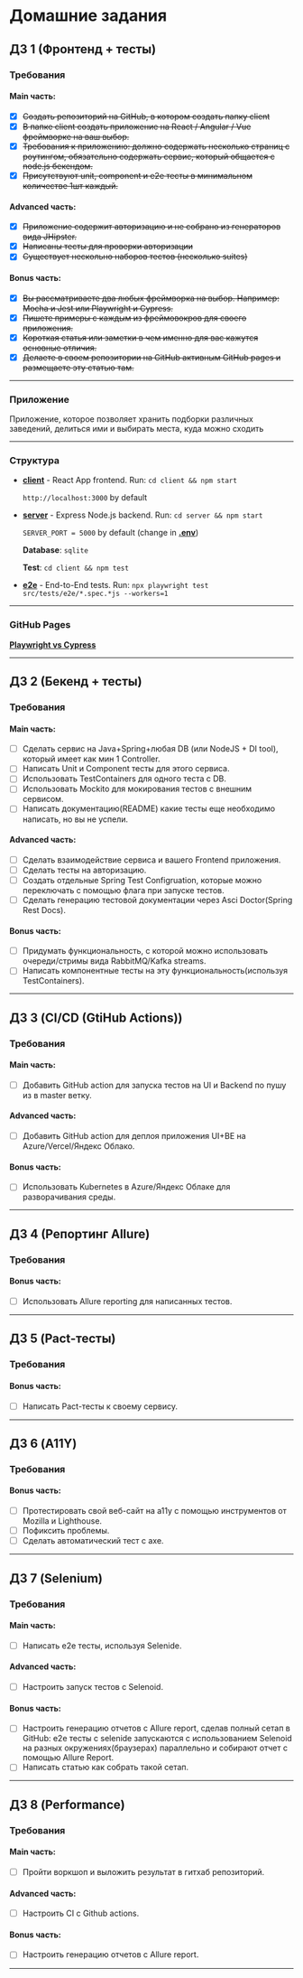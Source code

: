 # Домашние задания

## ДЗ 1 (Фронтенд + тесты)

### Требования

#### Main часть:

- [x] ~~Создать репозиторий на GitHub, в котором создать папку client~~
- [x] ~~В папке client создать приложение на React / Angular / Vue фреймворке на ваш выбор.~~
- [x] ~~Требования к приложению: должно содержать несколько страниц с роутингом, обязательно содержать сервис, который общается с node.js бекендом.~~
- [x] ~~Присутствуют unit, component и e2e тесты в минимальном количестве 1шт каждый.~~

#### Advanced часть:

- [x] ~~Приложение содержит авторизацию и не собрано из генераторов вида JHipster.~~
- [x] ~~Написаны тесты для проверки авторизации~~
- [x] ~~Существует нескольно наборов тестов (несколько suites)~~

#### Bonus часть:

- [x] ~~Вы рассматриваете два любых фреймворка на выбор. Например: Mocha и Jest или Playwright и Cypress.~~
- [x] ~~Пишете примеры с каждым из фреймовокров для своего приложения.~~
- [x] ~~Короткая статья или заметки в чем именно для вас кажутся основные отличия.~~
- [x] ~~Делаете в своем репозитории на GitHub активным GitHub pages и размещаете эту статью там.~~

---

### Приложение

Приложение, которое позволяет хранить подборки различных заведений, делиться ими и выбирать места, куда можно сходить

---

### Структура

- [**client**](client) - React App frontend. Run: `cd client && npm start`

  `http://localhost:3000` by default
- [**server**](server) - Express Node.js backend. Run: `cd server && npm start`

  `SERVER_PORT = 5000` by default (change in [**.env**](server/.env))

  **Database**: `sqlite`

  **Test**: `cd client && npm test`

- [**e2e**](client/src/tests/e2e) - End-to-End tests. Run: `npx playwright test src/tests/e2e/*.spec.*js --workers=1`

---

### GitHub Pages

[**Playwright vs Cypress**](https://konstantin343.github.io/software-testing-itmo/)

---

## ДЗ 2 (Бекенд + тесты)

### Требования

#### Main часть: 

- [ ] Сделать сервис на Java+Spring+любая DB (или NodeJS + DI tool), который имеет как мин 1 Controller.
- [ ] Написать Unit и Component тесты для этого сервиса. 
- [ ] Использовать TestContainers для одного теста с DB. 
- [ ] Использовать Mockito для мокирования тестов с внешним сервисом. 
- [ ] Написать документацию(README) какие тесты еще необходимо написать, но вы не успели.

#### Advanced часть: 

- [ ] Сделать взаимодействие сервиса и вашего Frontend приложения.
- [ ] Сделать тесты на авторизацию. 
- [ ] Создать отдельные Spring Test Configruation, которые можно переключать с помощью флага при запуске тестов. 
- [ ] Сделать генерацию тестовой документации через Asci Doctor(Spring Rest Docs).

#### Bonus часть:

- [ ] Придумать функциональность, с которой можно использовать очереди/стримы вида RabbitMQ/Kafka streams. 
- [ ] Написать компонентные тесты на эту функциональность(используя TestContainers).

---

## ДЗ 3 (CI/CD (GtiHub Actions))

### Требования

#### Main часть:

- [ ] Добавить GitHub action для запуска тестов на UI и Backend по пушу из в master ветку.

#### Advanced часть:

- [ ] Добавить GitHub action для деплоя приложения UI+BE на Azure/Vercel/Яндекс Облако.

#### Bonus часть:

- [ ] Использовать Kubernetes в Azure/Яндекс Облаке для разворачивания среды.

---

## ДЗ 4 (Репортинг Allure)

### Требования

#### Bonus часть:

- [ ] Использовать Allure reporting для написанных тестов.

---

## ДЗ 5 (Pact-тесты)

### Требования

#### Bonus часть:

- [ ] Написать Pact-тесты к своему сервису.

---

## ДЗ 6 (A11Y)

### Требования

#### Bonus часть:

- [ ] Протестировать свой веб-сайт на а11y с помощью инструментов от Mozilla и Lighthouse. 
- [ ] Пофиксить проблемы.
- [ ] Сделать автоматический тест с axe.

---

## ДЗ 7 (Selenium)

### Требования

#### Main часть:

- [ ] Написать e2e тесты, используя Selenide.

#### Advanced часть:

- [ ] Настроить запуск тестов с Selenoid.

#### Bonus часть:

- [ ] Настроить генерацию отчетов с Allure report, сделав полный сетап в GitHub: e2e тесты с selenide запускаются с использованием Selenoid на разных окружениях(браузерах) параллельно и собирают отчет с помощью Allure Report.
- [ ] Написать статью как собрать такой сетап.

---

## ДЗ 8 (Performance)

### Требования

#### Main часть:

- [ ] Пройти воркшоп и выложить результат в гитхаб репозиторий.

#### Advanced часть:

- [ ] Настроить CI с Github actions.

#### Bonus часть:

- [ ] Настроить генерацию отчетов с Allure report.

---
